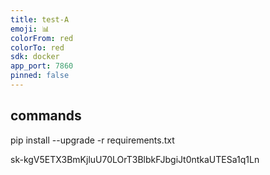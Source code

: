 ```yaml
---
title: test-A
emoji: 📊
colorFrom: red
colorTo: red
sdk: docker
app_port: 7860
pinned: false
---
```


## commands
pip install --upgrade -r requirements.txt

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